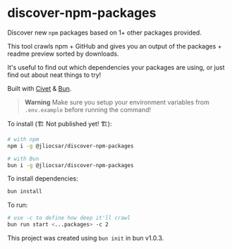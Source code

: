 # discover-npm-packages

Discover new `npm` packages based on 1+ other packages provided.

This tool crawls npm + GitHub and gives you an output of the packages + readme preview sorted by downloads.

It's useful to find out which dependencies your packages are using, or just find out about neat things to try!

Built with [Civet](https://civet.dev) & [Bun](https://bun.sh).

> **Warning**
> Make sure you setup your environment variables from `.env.example` before running the command!

To install (🏗️ Not published yet! 🏗️):

```bash
# with npm
npm i -g @jliocsar/discover-npm-packages

# with Bun
bun i -g @jliocsar/discover-npm-packages
```

To install dependencies:

```bash
bun install
```

To run:

```bash
# use -c to define how deep it'll crawl
bun run start <...packages> -c 2
```

This project was created using `bun init` in bun v1.0.3.
